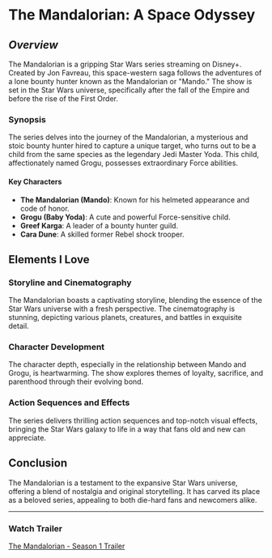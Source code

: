 # **The Mandalorian: A Space Odyssey**

## *Overview*

The Mandalorian is a gripping Star Wars series streaming on Disney+. Created by Jon Favreau, this space-western saga follows the adventures of a lone bounty hunter known as the Mandalorian or "Mando." The show is set in the Star Wars universe, specifically after the fall of the Empire and before the rise of the First Order.

### **Synopsis**

The series delves into the journey of the Mandalorian, a mysterious and stoic bounty hunter hired to capture a unique target, who turns out to be a child from the same species as the legendary Jedi Master Yoda. This child, affectionately named Grogu, possesses extraordinary Force abilities.

#### **Key Characters**

- **The Mandalorian (Mando)**: Known for his helmeted appearance and code of honor.
- **Grogu (Baby Yoda)**: A cute and powerful Force-sensitive child.
- **Greef Karga**: A leader of a bounty hunter guild.
- **Cara Dune**: A skilled former Rebel shock trooper.

## **Elements I Love**

### **Storyline and Cinematography**

The Mandalorian boasts a captivating storyline, blending the essence of the Star Wars universe with a fresh perspective. The cinematography is stunning, depicting various planets, creatures, and battles in exquisite detail.

### **Character Development**

The character depth, especially in the relationship between Mando and Grogu, is heartwarming. The show explores themes of loyalty, sacrifice, and parenthood through their evolving bond.

### **Action Sequences and Effects**

The series delivers thrilling action sequences and top-notch visual effects, bringing the Star Wars galaxy to life in a way that fans old and new can appreciate.

## **Conclusion**

The Mandalorian is a testament to the expansive Star Wars universe, offering a blend of nostalgia and original storytelling. It has carved its place as a beloved series, appealing to both die-hard fans and newcomers alike.

---

### **Watch Trailer**
[The Mandalorian - Season 1 Trailer](https://www.youtube.com/watch?v=eW7Twd85m2g)

